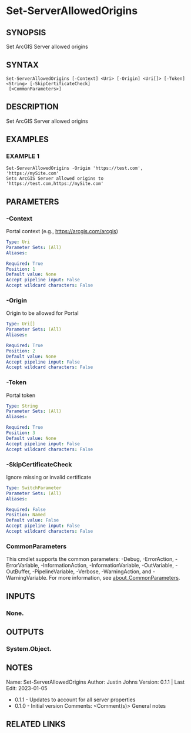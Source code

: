 # Set-ServerAllowedOrigins

## SYNOPSIS
Set ArcGIS Server allowed origins

## SYNTAX

```
Set-ServerAllowedOrigins [-Context] <Uri> [-Origin] <Uri[]> [-Token] <String> [-SkipCertificateCheck]
 [<CommonParameters>]
```

## DESCRIPTION
Set ArcGIS Server allowed origins

## EXAMPLES

### EXAMPLE 1
```
Set-ServerAllowedOrigins -Origin 'https://test.com', 'https://mySite.com'
Sets ArcGIS Server allowed origins to 'https://test.com,https://mySite.com'
```

## PARAMETERS

### -Context
Portal context (e.g., https://arcgis.com/arcgis)

```yaml
Type: Uri
Parameter Sets: (All)
Aliases:

Required: True
Position: 1
Default value: None
Accept pipeline input: False
Accept wildcard characters: False
```

### -Origin
Origin to be allowed for Portal

```yaml
Type: Uri[]
Parameter Sets: (All)
Aliases:

Required: True
Position: 2
Default value: None
Accept pipeline input: False
Accept wildcard characters: False
```

### -Token
Portal token

```yaml
Type: String
Parameter Sets: (All)
Aliases:

Required: True
Position: 3
Default value: None
Accept pipeline input: False
Accept wildcard characters: False
```

### -SkipCertificateCheck
Ignore missing or invalid certificate

```yaml
Type: SwitchParameter
Parameter Sets: (All)
Aliases:

Required: False
Position: Named
Default value: False
Accept pipeline input: False
Accept wildcard characters: False
```

### CommonParameters
This cmdlet supports the common parameters: -Debug, -ErrorAction, -ErrorVariable, -InformationAction, -InformationVariable, -OutVariable, -OutBuffer, -PipelineVariable, -Verbose, -WarningAction, and -WarningVariable. For more information, see [about_CommonParameters](http://go.microsoft.com/fwlink/?LinkID=113216).

## INPUTS

### None.
## OUTPUTS

### System.Object.
## NOTES
Name:     Set-ServerAllowedOrigins
Author:   Justin Johns
Version:  0.1.1 | Last Edit: 2023-01-05
- 0.1.1 - Updates to account for all server properties
- 0.1.0 - Initial version
Comments: \<Comment(s)\>
General notes

## RELATED LINKS
